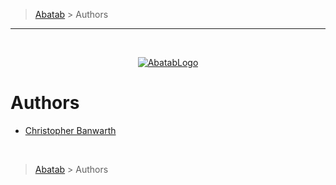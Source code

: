 > [Abatab][AbatabCurrentBranchUrl] > Authors

***

<br>
<div align="center">

  <!-- REPOSITORY LOGO -->
  [![AbatabLogo][AbatabLogo]][AbatabCurrentBranchUrl]

</div>

# Authors

* [Christopher Banwarth][ChristopherBanwarth]

<br>

> [Abatab][AbatabCurrentBranchUrl] > Authors

<!-- REFERENCE LINKS -->
[AbatabCurrentBranchUrl]: ../../../README.md
[AbatabLogo]: ../../Logos/RepositoryLogo.png
[AbatabRepositoryUrl]: https://github.com/spectrum-health-systems/Abatab
[ChristopherBanwarth]: https://github.com/APrettyCoolProgram
